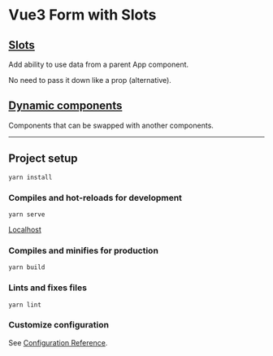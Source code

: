# Vue3 Form with Slots

## [Slots](https://v3.ru.vuejs.org/ru/guide/component-slots.html)

Add ability to use data from a parent App component.

No need to pass it down like a prop (alternative).


## [Dynamic components](https://v3.ru.vuejs.org/ru/guide/component-dynamic-async.html)

Components that can be swapped with another components.


----- 

## Project setup

```
yarn install
```

### Compiles and hot-reloads for development

```
yarn serve
```

[Localhost](http://localhost:8080)

### Compiles and minifies for production

```
yarn build
```

### Lints and fixes files

```
yarn lint
```

### Customize configuration

See [Configuration Reference](https://cli.vuejs.org/config/).
